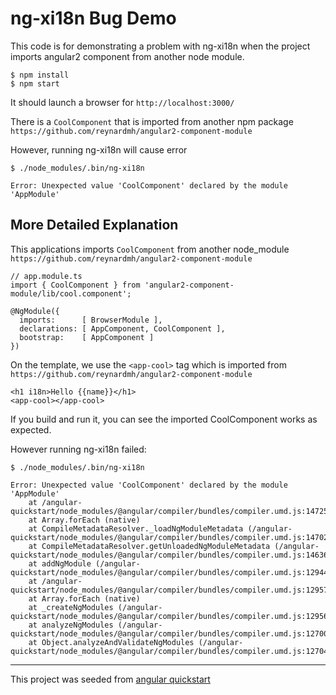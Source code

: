 # ng-xi18n Bug Demo

This code is for demonstrating a problem with ng-xi18n when the project imports angular2 component from another node module.

```
$ npm install
$ npm start
```

It should launch a browser for `http://localhost:3000/`

There is a `CoolComponent` that is imported from another npm package `https://github.com/reynardmh/angular2-component-module`

However, running ng-xi18n will cause error

```
$ ./node_modules/.bin/ng-xi18n

Error: Unexpected value 'CoolComponent' declared by the module 'AppModule'
```

## More Detailed Explanation

This applications imports `CoolComponent` from another node_module `https://github.com/reynardmh/angular2-component-module`

```
// app.module.ts
import { CoolComponent } from 'angular2-component-module/lib/cool.component';

@NgModule({
  imports:      [ BrowserModule ],
  declarations: [ AppComponent, CoolComponent ],
  bootstrap:    [ AppComponent ]
})
```

On the template, we use the `<app-cool>` tag which is imported from `https://github.com/reynardmh/angular2-component-module`

```
<h1 i18n>Hello {{name}}</h1>
<app-cool></app-cool>
```

If you build and run it, you can see the imported CoolComponent works as expected.

However running ng-xi18n failed:

```
$ ./node_modules/.bin/ng-xi18n

Error: Unexpected value 'CoolComponent' declared by the module 'AppModule'
    at /angular-quickstart/node_modules/@angular/compiler/bundles/compiler.umd.js:14725:29
    at Array.forEach (native)
    at CompileMetadataResolver._loadNgModuleMetadata (/angular-quickstart/node_modules/@angular/compiler/bundles/compiler.umd.js:14702:56)
    at CompileMetadataResolver.getUnloadedNgModuleMetadata (/angular-quickstart/node_modules/@angular/compiler/bundles/compiler.umd.js:14636:23)
    at addNgModule (/angular-quickstart/node_modules/@angular/compiler/bundles/compiler.umd.js:12944:43)
    at /angular-quickstart/node_modules/@angular/compiler/bundles/compiler.umd.js:12957:16
    at Array.forEach (native)
    at _createNgModules (/angular-quickstart/node_modules/@angular/compiler/bundles/compiler.umd.js:12956:28)
    at analyzeNgModules (/angular-quickstart/node_modules/@angular/compiler/bundles/compiler.umd.js:12700:16)
    at Object.analyzeAndValidateNgModules (/angular-quickstart/node_modules/@angular/compiler/bundles/compiler.umd.js:12704:20)
```

---
This project was seeded from [angular quickstart](https://github.com/angular/quickstart)
